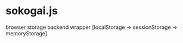 sokogai.js
==========

browser storage backend wrapper [localStorage -> sessionStorage -> memoryStorage]